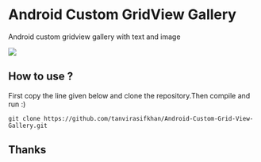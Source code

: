 # Android Custom GridView Gallery

Android custom gridview gallery with text and image

![](https://www.asifszone.com/wp-content/uploads/2018/09/Screenshot_20180917-1601031-e1537178631512.png)

## How to use ?
First copy the line given below and clone the repository.Then compile and run :)

```
git clone https://github.com/tanvirasifkhan/Android-Custom-Grid-View-Gallery.git

```
## Thanks
